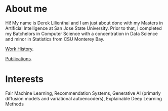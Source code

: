 # About me

Hi! My name is Derek Lilienthal and I am just about done with my Masters in Artificial Intelligence at San Jose State University. Prior to that, I completed my Batchelors in Computer Science with a concentration in Data Science and minor in Statistics from CSU Monterey Bay. 

[Work History](./work-history.html).

[Publications](./publications.html).

# Interests

Fair Machine Learning, Recommendation Systems, Generative AI (primarly diffusion models and variational autoencoders), Explainable Deep Learning Methods
